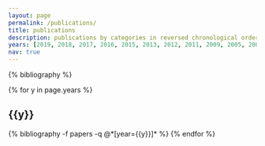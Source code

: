 ```yaml
---
layout: page
permalink: /publications/
title: publications
description: publications by categories in reversed chronological order. generated by jekyll-scholar.
years: [2019, 2018, 2017, 2016, 2015, 2013, 2012, 2011, 2009, 2005, 2004]
nav: true
---
```


<div class="publications">

{% bibliography %}

{% for y in page.years %}
  <h2 class="year">{{y}}</h2>
  {% bibliography -f papers -q @*[year={{y}}]* %}
{% endfor %}

</div>
